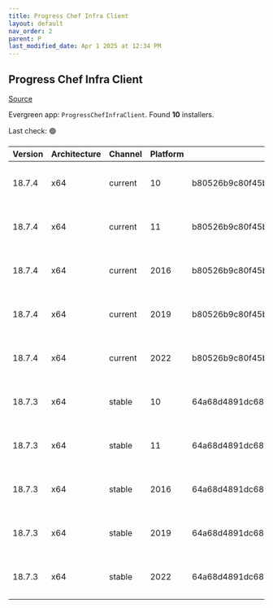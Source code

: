 ```yaml
---
title: Progress Chef Infra Client
layout: default
nav_order: 2
parent: P
last_modified_date: Apr 1 2025 at 12:34 PM
---
```


## Progress Chef Infra Client

[Source](https://www.chef.io/products/chef-infra)

Evergreen app: `ProgressChefInfraClient`. Found **10** installers.

Last check: 🟢

| Version | Architecture | Channel | Platform | Sha256                                                           | URI                                                                                                                                                                                          |
| ------- | ------------ | ------- | -------- | ---------------------------------------------------------------- | -------------------------------------------------------------------------------------------------------------------------------------------------------------------------------------------- |
| 18.7.4  | x64          | current | 10       | b80526b9c80f45b962ab03417a4598919f96c511cd047b4ac349c0a9bedd681d | [https://packages.chef.io/files/current/chef/18.7.4/windows/10/chef-client-18.7.4-1-x64.msi](https://packages.chef.io/files/current/chef/18.7.4/windows/10/chef-client-18.7.4-1-x64.msi)     |
| 18.7.4  | x64          | current | 11       | b80526b9c80f45b962ab03417a4598919f96c511cd047b4ac349c0a9bedd681d | [https://packages.chef.io/files/current/chef/18.7.4/windows/11/chef-client-18.7.4-1-x64.msi](https://packages.chef.io/files/current/chef/18.7.4/windows/11/chef-client-18.7.4-1-x64.msi)     |
| 18.7.4  | x64          | current | 2016     | b80526b9c80f45b962ab03417a4598919f96c511cd047b4ac349c0a9bedd681d | [https://packages.chef.io/files/current/chef/18.7.4/windows/2016/chef-client-18.7.4-1-x64.msi](https://packages.chef.io/files/current/chef/18.7.4/windows/2016/chef-client-18.7.4-1-x64.msi) |
| 18.7.4  | x64          | current | 2019     | b80526b9c80f45b962ab03417a4598919f96c511cd047b4ac349c0a9bedd681d | [https://packages.chef.io/files/current/chef/18.7.4/windows/2019/chef-client-18.7.4-1-x64.msi](https://packages.chef.io/files/current/chef/18.7.4/windows/2019/chef-client-18.7.4-1-x64.msi) |
| 18.7.4  | x64          | current | 2022     | b80526b9c80f45b962ab03417a4598919f96c511cd047b4ac349c0a9bedd681d | [https://packages.chef.io/files/current/chef/18.7.4/windows/2022/chef-client-18.7.4-1-x64.msi](https://packages.chef.io/files/current/chef/18.7.4/windows/2022/chef-client-18.7.4-1-x64.msi) |
| 18.7.3  | x64          | stable  | 10       | 64a68d4891dc6885d756970eea399a68fd48d8fd89882d1d7486420d92d9cb02 | [https://packages.chef.io/files/stable/chef/18.7.3/windows/10/chef-client-18.7.3-1-x64.msi](https://packages.chef.io/files/stable/chef/18.7.3/windows/10/chef-client-18.7.3-1-x64.msi)       |
| 18.7.3  | x64          | stable  | 11       | 64a68d4891dc6885d756970eea399a68fd48d8fd89882d1d7486420d92d9cb02 | [https://packages.chef.io/files/stable/chef/18.7.3/windows/11/chef-client-18.7.3-1-x64.msi](https://packages.chef.io/files/stable/chef/18.7.3/windows/11/chef-client-18.7.3-1-x64.msi)       |
| 18.7.3  | x64          | stable  | 2016     | 64a68d4891dc6885d756970eea399a68fd48d8fd89882d1d7486420d92d9cb02 | [https://packages.chef.io/files/stable/chef/18.7.3/windows/11/chef-client-18.7.3-1-x64.msi](https://packages.chef.io/files/stable/chef/18.7.3/windows/11/chef-client-18.7.3-1-x64.msi)       |
| 18.7.3  | x64          | stable  | 2019     | 64a68d4891dc6885d756970eea399a68fd48d8fd89882d1d7486420d92d9cb02 | [https://packages.chef.io/files/stable/chef/18.7.3/windows/11/chef-client-18.7.3-1-x64.msi](https://packages.chef.io/files/stable/chef/18.7.3/windows/11/chef-client-18.7.3-1-x64.msi)       |
| 18.7.3  | x64          | stable  | 2022     | 64a68d4891dc6885d756970eea399a68fd48d8fd89882d1d7486420d92d9cb02 | [https://packages.chef.io/files/stable/chef/18.7.3/windows/11/chef-client-18.7.3-1-x64.msi](https://packages.chef.io/files/stable/chef/18.7.3/windows/11/chef-client-18.7.3-1-x64.msi)       |
